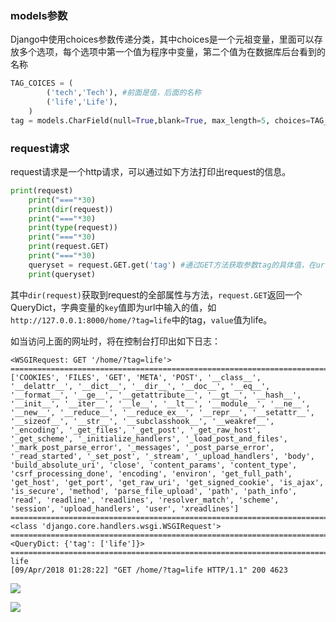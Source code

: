 ### models参数


Django中使用choices参数传递分类，其中choices是一个元祖变量，里面可以存放多个选项，每个选项中第一个值为程序中变量，第二个值为在数据库后台看到的名称

```python
TAG_COICES = (
        ('tech','Tech'), #前面是值，后面的名称
        ('life','Life'),
    )
tag = models.CharField(null=True,blank=True, max_length=5, choices=TAG_COICES)
```

### request请求

request请求是一个http请求，可以通过如下方法打印出request的信息。

```python
print(request)
    print("==="*30)
    print(dir(request))
    print("==="*30)
    print(type(request))
    print("==="*30)
    print(request.GET)
    print("==="*30)
    queryset = request.GET.get('tag') #通过GET方法获取参数tag的具体值，在url中输入?tag=test123,则此处获取的queryset即为test123
    print(queryset)
```

其中`dir(request)`获取到request的全部属性与方法，`request.GET`返回一个QueryDict，字典变量的`key`值即为url中输入的值，如`http://127.0.0.1:8000/home/?tag=life`中的tag，`value`值为life。

如当访问上面的网址时，将在控制台打印出如下日志：

```shell
<WSGIRequest: GET '/home/?tag=life'>
==========================================================================================
['COOKIES', 'FILES', 'GET', 'META', 'POST', '__class__', '__delattr__', '__dict__', '__dir__', '__doc__', '__eq__', '__format__', '__ge__', '__getattribute__', '__gt__', '__hash__', '__init__', '__iter__', '__le__', '__lt__', '__module__', '__ne__', '__new__', '__reduce__', '__reduce_ex__', '__repr__', '__setattr__', '__sizeof__', '__str__', '__subclasshook__', '__weakref__', '_encoding', '_get_files', '_get_post', '_get_raw_host', '_get_scheme', '_initialize_handlers', '_load_post_and_files', '_mark_post_parse_error', '_messages', '_post_parse_error', '_read_started', '_set_post', '_stream', '_upload_handlers', 'body', 'build_absolute_uri', 'close', 'content_params', 'content_type', 'csrf_processing_done', 'encoding', 'environ', 'get_full_path', 'get_host', 'get_port', 'get_raw_uri', 'get_signed_cookie', 'is_ajax', 'is_secure', 'method', 'parse_file_upload', 'path', 'path_info', 'read', 'readline', 'readlines', 'resolver_match', 'scheme', 'session', 'upload_handlers', 'user', 'xreadlines']
==========================================================================================
<class 'django.core.handlers.wsgi.WSGIRequest'>
==========================================================================================
<QueryDict: {'tag': ['life']}>
==========================================================================================
life
[09/Apr/2018 01:28:22] "GET /home/?tag=life HTTP/1.1" 200 4623
```

![](https://ws4.sinaimg.cn/large/006tKfTcgy1fq65248tl7j30si0itdgs.jpg)



![](https://ws2.sinaimg.cn/large/006tKfTcgy1fq6522sb1xj30sj0j1gmj.jpg)
